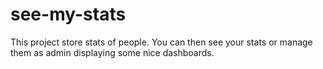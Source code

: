 see-my-stats
============

This project store stats of people. You can then see your stats or manage them as admin displaying some nice dashboards.
